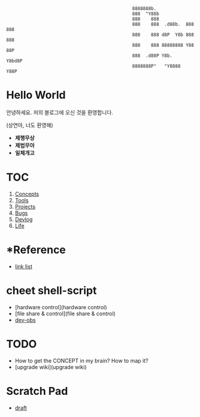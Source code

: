                                                    
                                                   
                                                   8888888b.                    
                                                   888  "Y88b                   
                                                   888    888                   
                                                   888    888  .d88b.  888  888 
                                                   888    888 d8P  Y8b 888  888 
                                                   888    888 88888888 Y88  88P 
                                                   888  .d88P Y8b.      Y8bd8P  
                                                   8888888P"   "Y8888    Y88P   
                                                                                
                                                                                
                                                                                

# Hello World

안녕하세요. 저의 블로그에 오신 것을 환영합니다.

(상연아, 너도 환영해)

- **제행무상**
- **제법무아**
- **일체개고**

# TOC

1. [Concepts](Concepts)
2. [Tools](Tools)
3. [Projects](Projects)
4. [Bugs](Bugs)
5. [Devlog](Devlog)
6. [Life](Life)

# \*Reference

- [link list](link-list)

# cheet shell-script

- [hardware control](hardware control)
- [file share & control](file share & control)
- [dev-obs](dev-obs)

# TODO

- How to get the CONCEPT in my brain? How to map it?
- [upgrade wiki](upgrade wiki)

# Scratch Pad

- [draft](draft)
